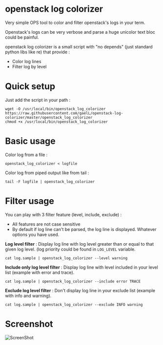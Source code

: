openstack log colorizer
=======================

Very simple OPS tool to color and filter openstack's logs in your term.

Openstack's logs can be very verbose and parse a huge unicolor text bloc could be painful.

openstack log colorizer is a small script with "no depends" (just standard python libs like re) that provide :

  * Color log lines
  * Filter log by level


Quick setup
============

Just add the script in your path :
```
wget -O /usr/local/bin/openstack_log_colorizer https://raw.githubusercontent.com/gaelL/openstack-log-colorizer/master/openstack_log_colorizer
chmod +x /usr/local/bin/openstack_log_colorizer
```

Basic usage
============

Color log from a file :

```
openstack_log_colorizer < logfile
```

Color log from piped output like from tail :

```
tail -F logfile | openstack_log_colorizer
```

Filter usage
=============

You can play with 3 filter feature (level, include, exclude) :

  * All features are not case sensitive
  * By default if log line can't be parsed, the log line is displayed. Whatever options you have used.

**Log level filter** : Display log line with log level greater than or equal to that given log level. (log priority could be found in `LOG_LEVEL` variable.

```
cat log.sample | openstack_log_colorizer --level warning
```

**Include only log level filter** : Display log line with level included in your level list (example with error and trace).

```
cat log.sample | openstack_log_colorizer --include error TRACE
```

**Exclude log level filter** : Don't display log line in your exclude list (example with info and warning).

```
cat log.sample | openstack_log_colorizer --exclude INFO warning
```

Screenshot
===========

![ScreenShot](https://raw.githubusercontent.com/gaelL/openstack-log-colorizer/master/screenshot/colored.png)

